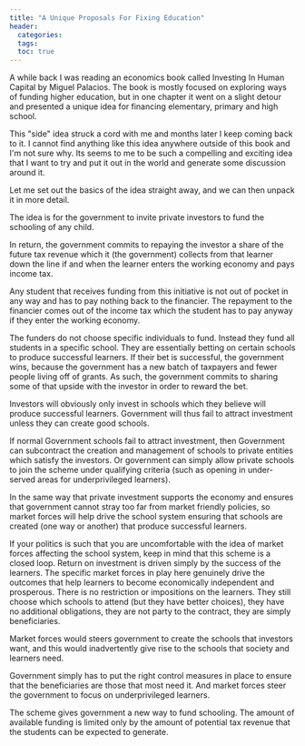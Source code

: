 ```yaml
---
title: "A Unique Proposals For Fixing Education"
header:
  categories:
  tags:
  toc: true
---
```

A while back I was reading an economics book called Investing In Human Capital by Miguel Palacios. The book is mostly focused on exploring ways of funding higher education, but in one chapter it went on a slight detour and presented a unique idea for financing elementary, primary and high school.

This "side" idea struck a cord with me and months later I keep coming back to it. I cannot find anything like this idea anywhere outside of this book and I'm not sure why. Its seems to me to be such a compelling and exciting idea that I want to try and put it out in the world and generate some discussion around it.

Let me set out the basics of the idea straight away, and we can then unpack it in more detail.

The idea is for the government to invite private investors to fund the schooling of any child.

In return, the government commits to repaying the investor a share of the future tax revenue which it (the government) collects from that learner down the line if and when the learner enters the working economy and pays income tax.

Any student that receives funding from this initiative is not out of pocket in any way and has to pay nothing back to the financier. The repayment to the financier comes out of the income tax which the student has to pay anyway if they enter the working economy.

The funders do not choose specific individuals to fund. Instead they fund all students in a specific school. They are essentially betting on certain schools to produce successful learners. If their bet is successful, the government wins, because the government has a new batch of taxpayers and fewer people living off of grants. As such, the government commits to sharing some of that upside with the investor in order to reward the bet.

Investors will obviously only invest in schools which they believe will produce successful learners. Government will thus fail to attract investment unless they can create good schools.

If normal Government schools fail to attract investment, then Government can subcontract the creation and management of schools to private entities which satisfy the investors. Or government can simply allow private schools to join the scheme under qualifying criteria (such as opening in under-served areas for underprivileged learners).

In the same way that private investment supports the economy and ensures that government cannot stray too far from market friendly policies, so market forces will help drive the school system ensuring that schools are created (one way or another) that produce successful learners.

If your politics is such that you are uncomfortable with the idea of market forces affecting the school system, keep in mind that this scheme is a closed loop. Return on investment is driven simply by the success of the learners. The specific market forces in play here genuinely drive the outcomes that help learners to become economically independent and prosperous. There is no restriction or impositions on the learners. They still choose which schools to attend (but they have better choices), they have no additional obligations, they are not party to the contract, they are simply beneficiaries.

Market forces would steers government to create the schools that investors want, and this would inadvertently give rise to the schools that society and learners need.

Government simply has to put the right control measures in place to ensure that the beneficiaries are those that most need it. And market forces steer the government to focus on underprivileged learners.

The scheme gives government a new way to fund schooling. The amount of available funding is limited only by the amount of potential tax revenue that the students can be expected to generate.
